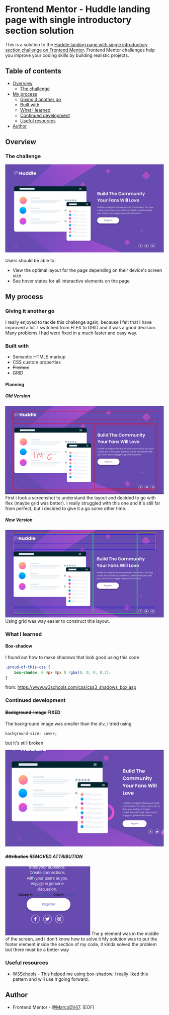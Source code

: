 # Frontend Mentor - Huddle landing page with single introductory section solution

This is a solution to the [Huddle landing page with single introductory section challenge on Frontend Mentor](https://www.frontendmentor.io/challenges/huddle-landing-page-with-a-single-introductory-section-B_2Wvxgi0). Frontend Mentor challenges help you improve your coding skills by building realistic projects.

## Table of contents

- [Overview](#overview)
  - [The challenge](#the-challenge)
- [My process](#my-process)
  - [Giving it another go](#giving-it-another-go)
  - [Built with](#built-with)
  - [What I learned](#what-i-learned)
  - [Continued development](#continued-development)
  - [Useful resources](#useful-resources)
- [Author](#author)

## Overview

### The challenge

![Screenshot of the challenge](./design/desktop-design.jpg/)

Users should be able to:

- View the optimal layout for the page depending on their device's screen size
- See hover states for all interactive elements on the page

## My process

### Giving it another go

I really enjoyed to tackle this challenge again, because I felt that I have improved a lot. I switched from FLEX to GRID and it was a good decision. Many problems I had were fixed in a much faster and easy way.

### Built with

- Semantic HTML5 markup
- CSS custom properties
- ~~Flexbox~~
- GRID

#### Planning

##### Old Version

![Old-planning-screenshot](./report/Screenshot_1.png/)
First i took a screenshot to understand the layout and decided to go with flex (maybe grid was better).
I really struggled with this one and it's still far from perfect, but i decided to give it a go some other time.

##### New Version

![New-planning-screenshot](./report/grid.png)
Using grid was way easier to construct this layout.

### What I learned

#### Box-shadow

I found out how to make shadows that look good using this code

```css
.proud-of-this-css {
    box-shadow: 0 4px 8px 0 rgba(0, 0, 0, 0.2);
}
```

from: <https://www.w3schools.com/css/css3_shadows_box.asp>

### Continued development

#### ~~Background-image~~ FIXED

The background image was smaller than the div, i tried using

```css
background-size: cover;
```

but it's still broken

![gif of the shrinking layout showing the bugged backgroung image](./report/Background.gif/)

##### ~~Attribution~~ REMOVED ATTRIBUTION

![Screenshoot of the attribution text placed in the middle of the page](./report/atribuicoes.png/)
The p element was in the middle of the screen, and i don't know how to solve it
My solution was to put the footer element inside the section of my code, it kinda solved the problem but there must be a better way

### Useful resources

- [W3Schools](https://www.w3schools.com/css/css3_shadows_box.asp) - This helped me using box-shadow. I really liked this pattern and will use it going forward.

## Author

- Frontend Mentor - [@MarcoDV47](https://www.frontendmentor.io/profile/MarcoDV47).
[EOF]
